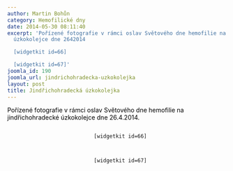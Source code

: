 ```yaml
---
author: Martin Bohůn
category: Hemofilické dny
date: 2014-05-30 08:11:40
excerpt: 'Pořízené fotografie v rámci oslav Světového dne hemofilie na jindřichohradecké
  úzkokolejce dne 2642014

  [widgetkit id=66]

  [widgetkit id=67]'
joomla_id: 190
joomla_url: jindrichohradecka-uzkokolejka
layout: post
title: Jindřichohradecká úzkokolejka
---
```


<p>
 <span style="color: #000000;">
  Pořízené fotografie v rámci oslav Světového dne hemofilie na jindřichohradecké úzkokolejce dne 26.4.2014.
 </span>
</p>
<p style="text-align: center;">
 <code>
  [widgetkit id=66]
 </code>
</p>
<p style="text-align: center;">
 <code>
  [widgetkit id=67]
 </code>
</p>